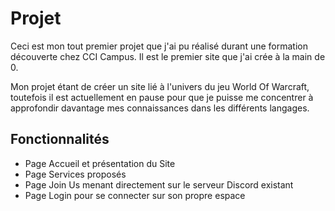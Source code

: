 # Projet

Ceci est mon tout premier projet que j'ai pu réalisé durant une formation découverte chez CCI Campus. Il est le premier site que j'ai crée à la main de 0.

Mon projet étant de créer un site lié à l'univers du jeu World Of Warcraft, toutefois il est actuellement en pause pour que je puisse me concentrer à approfondir davantage mes connaissances dans les différents langages.

## Fonctionnalités

- Page Accueil et présentation du Site
- Page Services proposés
- Page Join Us menant directement sur le serveur Discord existant
- Page Login pour se connecter sur son propre espace
